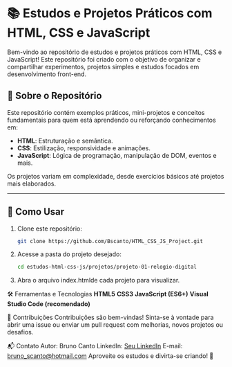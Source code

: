 # 📚 Estudos e Projetos Práticos com HTML, CSS e JavaScript

Bem-vindo ao repositório de estudos e projetos práticos com HTML, CSS e JavaScript! Este repositório foi criado com o objetivo de organizar e compartilhar experimentos, projetos simples e estudos focados em desenvolvimento front-end.

## 🧾 Sobre o Repositório

Este repositório contém exemplos práticos, mini-projetos e conceitos fundamentais para quem está aprendendo ou reforçando conhecimentos em:

- **HTML**: Estruturação e semântica.
- **CSS**: Estilização, responsividade e animações.
- **JavaScript**: Lógica de programação, manipulação de DOM, eventos e mais.

Os projetos variam em complexidade, desde exercícios básicos até projetos mais elaborados.

---



## 🚀 Como Usar

1. Clone este repositório:
   ```bash
   git clone https://github.com/Bscanto/HTML_CSS_JS_Project.git
   ```

2. Acesse a pasta do projeto desejado:

   ```bash
   cd estudos-html-css-js/projetos/projeto-01-relogio-digital
   ```

3. Abra o arquivo index.htmlde cada projeto para visualizar.


🛠️ Ferramentas e Tecnologias
**HTML5**
**CSS3**
**JavaScript (ES6+)**
**Visual Studio Code (recomendado)**


📝 Contribuições
Contribuições são bem-vindas! Sinta-se à vontade para abrir uma issue ou enviar um pull request com melhorias, novos projetos ou desafios.


📬 Contato
Autor: Bruno Canto
LinkedIn: [Seu LinkedIn](https://www.linkedin.com/in/brunosilvacanto/)
E-mail: bruno_scanto@hotmail.com
Aproveite os estudos e divirta-se criando! 🚀

